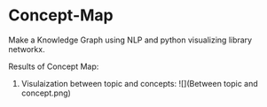 # Concept-Map
Make a Knowledge Graph using NLP and python visualizing library networkx.

Results of Concept Map:

1. Visulaization between topic and concepts:
 ![](Between topic and concept.png)


